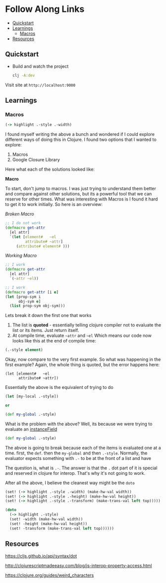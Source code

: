# Follow Along Links

- [Quickstart](#quickstart)
- [Learnings](#learnings)
  - [Macros](#macro)
- [Resources](#resources)

## Quickstart

- Build and watch the project

  ```bash
  clj -A:dev
  ```

Visit site at `http://localhost:9000`

## Learnings

### Macros

```clojure
(-> highlight .-style .-width)
```

I found myself writing the above a bunch and wondered if I could explore different ways of doing this in Clojure. I found two options that I wanted to explore:

1.  Macros
2.  Google Closure Library

Here what each of the solutions looked like:

**Macro**

To start, don't jump to macros. I was just trying to understand them better and compare against other solutions, but its a powerful tool that we can reserve for other times. What was interesting with Macros is I found it hard to get it to work initially. So here is an overview:

_Broken Macro_

```clojure
;; I do not work
(defmacro get-attr
  [el attr]
  `(let [element#   ~el
         attribute# ~attr]
     (attribute# element# )))
```

_Working Macro_

```clojure
;; I work
(defmacro get-attr
  [el attr]
  `(~attr ~el))

;; I work
(defmacro get-attr [i e]
(let [prop-sym i
      obj-sym e]
  (list prop-sym obj-sym)))
```

Lets break it down the first one that works

1.  The list is **quoted** - essentially telling clojure compiler not to evaluate the list or its items. Just return itself.
2.  At compile time, evaluate `~attr` and `~el` Which means our code now looks like this at the end of compile time:

```clojure
(.-style element)
```

Okay, now compare to the very first example. So what was happening in the first example? Again, the whole thing is quoted, but the error happens here:

```
(let [element#   ~el
      attribute# ~attr])
```

Essentially the above is the equivalent of trying to do

```clojure
(let [my-local .-style])

or

(def my-global .-style)
```

What is the problem with the above? Well, its because we were trying to evaluate an [instanceField](https://clojure.org/reference/java_interop#_the_dot_special_form)

```clojure
(def my-global .-style)
```

The abvoe is going to break because each of the items is evaluated one at a time. first, the `def`. then the `my-global` and then `.-style`. Normally, the evaluator expects something with `.-` to be at the front of a list and have

The question is, what is `.-`. The answer is that the `.` dot part of it is special and reserved in clojure for interop. That's why it's not going to work.

After all the above, I believe the cleanest way might be the `doto`

```clojure
(set! (-> highlight .-style .-width) (make-hw-val width))
(set! (-> highlight .-style .-height) (make-hw-val height))
(set! (-> highlight .-style .-transform) (make-trans-val left top)))))
```

```clojure
(doto
  (-> highlight .-style)
  (set! -width (make-hw-val width))
  (set! -height (make-hw-val height))
  (set! -transform (make-trans-val left top))))))
```

## Resources

https://cljs.github.io/api/syntax/dot

http://clojurescriptmadeeasy.com/blog/js-interop-property-access.html

https://clojure.org/guides/weird_characters
